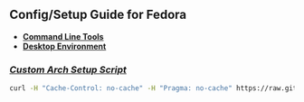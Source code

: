 ## Config/Setup Guide for Fedora

- **[Command Line Tools](./CLI.md)**
- **[Desktop Environment](./DE.md)**

### _[Custom Arch Setup Script](./scripts/arch_setup.py)_

```bash
curl -H "Cache-Control: no-cache" -H "Pragma: no-cache" https://raw.githubusercontent.com/shubhattin/os-config/refs/heads/main/linux/arch/scripts/arch_setup.py -o /tmp/arch_setup.py && python3 /tmp/arch_setup.py
```
